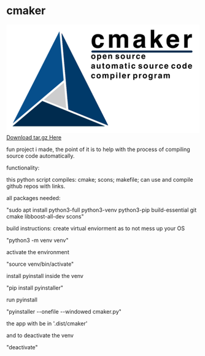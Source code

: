 # cmaker
<img src="https://github.com/drink-uranium/cmaker/blob/main/cmaker.png">
<a href="https://github.com/user-attachments/files/21116024/cmaker.tar.gz">Download tar.gz Here</a>
<p>fun project i made, the point of it is to help with the process of compiling source code automatically.</p>
functionality:
<p>this python script compiles: cmake; scons; makefile; can use and compile github repos with links.</p>

all packages needed:
<p>"sudo apt install python3-full python3-venv python3-pip build-essential git cmake libboost-all-dev scons"</p>

build instructions:
create virtual enviorment as to not mess up your OS
<p>"python3 -m venv venv"</p>

activate the environment
<p>"source venv/bin/activate"</p>

install pyinstall inside the venv
<p>"pip install pyinstaller"</p>

run pyinstall
<p>"pyinstaller --onefile --windowed cmaker.py"</p>

the app with be in '.dist/cmaker'

and to deactivate the venv
<p>"deactivate"</p>